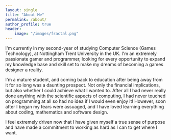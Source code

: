 ```yaml
---
layout: single
title: "About Me"
permalink: /about/
author_profile: true
header:
    image: "/images/fractal.png"
---
```


I'm currently in my second-year of studying Computer Science (Games Technology), at Nottingham Trent University in the UK. I'm an extremely passionate gamer and programmer, looking for every opportunity to expand my knowledge base and skill set to make my dreams of becoming a games designer a reality.

I'm a mature student, and coming back to education after being away from it for so long was a daunting prospect. Not only the financial implications, but also whether I could achieve what I wanted to. After all I had never really done anything with the scientific aspects of computing, I had never touched on programming at all so had no idea if I would even enjoy it! However, soon after I began my fears were assuaged, and I have loved learning everything about coding, mathematics and software design.

I feel extremely driven now that I have given myself a true sense of purpose and have made a commitment to working as hard as I can to get where I want.

